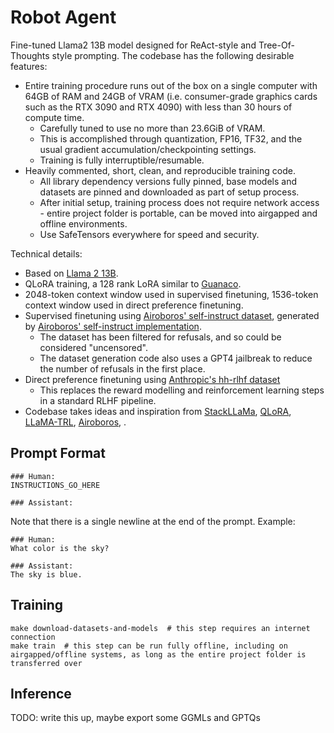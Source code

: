 Robot Agent
===========

Fine-tuned Llama2 13B model designed for ReAct-style and Tree-Of-Thoughts style prompting. The codebase has the following desirable features:

* Entire training procedure runs out of the box on a single computer with 64GB of RAM and 24GB of VRAM (i.e. consumer-grade graphics cards such as the RTX 3090 and RTX 4090) with less than 30 hours of compute time.
    * Carefully tuned to use no more than 23.6GiB of VRAM.
    * This is accomplished through quantization, FP16, TF32, and the usual gradient accumulation/checkpointing settings.
    * Training is fully interruptible/resumable.
* Heavily commented, short, clean, and reproducible training code.
    * All library dependency versions fully pinned, base models and datasets are pinned and downloaded as part of setup process.
    * After initial setup, training process does not require network access - entire project folder is portable, can be moved into airgapped and offline environments.
    * Use SafeTensors everywhere for speed and security.

Technical details:

* Based on [Llama 2 13B](https://huggingface.co/NousResearch/Llama-2-13b-hf).
* QLoRA training, a 128 rank LoRA similar to [Guanaco](https://github.com/artidoro/qlora/blob/cc488110b5ea23594a418daca7085000a9420625/qlora.py#L324).
* 2048-token context window used in supervised finetuning, 1536-token context window used in direct preference finetuning.
* Supervised finetuning using [Airoboros' self-instruct dataset](https://huggingface.co/datasets/jondurbin/airoboros-gpt4-1.4.1), generated by [Airoboros' self-instruct implementation](https://github.com/jondurbin/airoboros).
    * The dataset has been filtered for refusals, and so could be considered "uncensored".
    * The dataset generation code also uses a GPT4 jailbreak to reduce the number of refusals in the first place.
* Direct preference finetuning using [Anthropic's hh-rlhf dataset](https://huggingface.co/datasets/Anthropic/hh-rlhf)
    * This replaces the reward modelling and reinforcement learning steps in a standard RLHF pipeline.
* Codebase takes ideas and inspiration from [StackLLaMa](https://github.com/lvwerra/trl/tree/5c7bfbc8d9aeabee893290cc02121d7260636978/examples/research_projects/stack_llama/scripts), [QLoRA](https://github.com/artidoro/qlora), [LLaMA-TRL](https://github.com/jasonvanf/llama-trl), [Airoboros](https://github.com/jondurbin/airoboros), .

Prompt Format
-------------

```
### Human:
INSTRUCTIONS_GO_HERE

### Assistant:
```

Note that there is a single newline at the end of the prompt. Example:

```
### Human:
What color is the sky?

### Assistant:
The sky is blue.
```

Training
--------

```
make download-datasets-and-models  # this step requires an internet connection
make train  # this step can be run fully offline, including on airgapped/offline systems, as long as the entire project folder is transferred over
```

Inference
---------

TODO: write this up, maybe export some GGMLs and GPTQs
